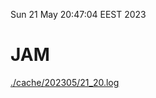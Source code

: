 Sun 21 May 20:47:04 EEST 2023
# JAM
<a href='./cache/202305/21_20.log'>./cache/202305/21_20.log</a>
